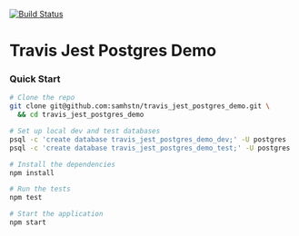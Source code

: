 [![Build Status](https://travis-ci.org/samhstn/travis_jest_postgres_demo.svg?branch=master)](https://travis-ci.org/samhstn/travis_jest_postgres_demo)

# Travis Jest Postgres Demo

### Quick Start

```bash
# Clone the repo
git clone git@github.com:samhstn/travis_jest_postgres_demo.git \
  && cd travis_jest_postgres_demo

# Set up local dev and test databases
psql -c 'create database travis_jest_postgres_demo_dev;' -U postgres
psql -c 'create database travis_jest_postgres_demo_test;' -U postgres

# Install the dependencies
npm install

# Run the tests
npm test

# Start the application
npm start
```
